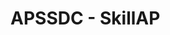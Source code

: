 <!-- DO NOT EDIT THIS FILE, EDIT MAIN README.md AND RUN `npm readme:copy` instead -->


# APSSDC - SkillAP
